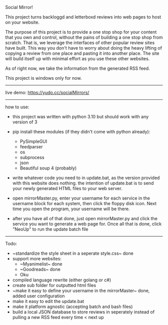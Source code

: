 Social Mirror!

This project turns backloggd and letterboxd reviews into web pages to host on your website.

The purpose of this project is to provide a one stop shop for your content that you own and control, without the pains of building a one stop shop from scratch. That is, we leverage the interfaces of other popular review sites have built. This way you don't have to worry about doing the heavy lifting of copying a review from one place and pasting it into another place. The site will build itself up with minimal effort as you use these other websites.

As of right now, we take the information from the generated RSS feed. 

This project is windows only for now.

____

live demo: https://yudo.cc/socialMirrors/
____
how to use:
- this project was written with python 3.10 but should work with any version of 3
- pip install these modules (if they didn't come with python already):
    - PySimpleGUI
    - feedparser
    - os
    - subprocess
    - json
    - Beautiful soup 4 (probably)

- write whatever code you need to in update.bat, as the version provided with this website does nothing. the intention of update.bat is to send your newly generated HTML files to your web server.

- open mirrorMaster.py, enter your username for each service in the username block for each system, then click the floppy disk icon. Next time you open the program, your username will be there.

- after you have all of that done, just open mirrorMaster.py and click the service you want to generate a web page for. Once all that is done, click "NeoUp" to run the update batch file
____
Todo:

- ~standardize the style sheet in a seperate style.css~ done
- support more websites:
    - ~Myanimelist~ done
    - ~Goodreads~ done
    - Oku
- compiled language rewrite (either golang or c#)
- create sub folder for outputted html files
- ~make it easy to define your username in the mirrorMaster~ done, added user configuration
- make it easy to edit the update.bat
- make it platform agnostic (accepting batch and bash files)
- build a local JSON database to store reviews in seperately instead of pulling a new RSS feed every time < next up
